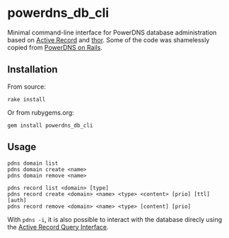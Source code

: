 # powerdns_db_cli

Minimal command-line interface for PowerDNS database administration based on
[Active Record][0] and [thor][1]. Some of the code was shamelessly copied from
[PowerDNS on Rails][2].

## Installation

From source:

    rake install

Or from rubygems.org:

	gem install powerdns_db_cli

## Usage

    pdns domain list
    pdns domain create <name>
    pdns domain remove <name>

	pdns record list <domain> [type]
	pdns record create <domain> <name> <type> <content> [prio] [ttl] [auth]
	pdns record remove <domain> <name> <type> [content] [prio]

With `pdns -i`, it is also possible to interact with the database direcly using
the [Active Record Query Interface][3].


[0]: https://github.com/rails/rails/tree/master/activerecord
[1]: https://github.com/erikhuda/thor
[2]: https://github.com/kennethkalmer/powerdns-on-rails
[3]: http://guides.rubyonrails.org/active_record_querying.html
